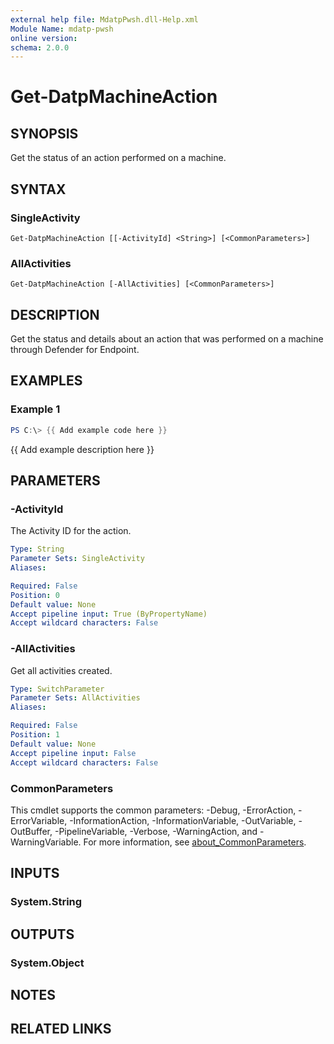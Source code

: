 ```yaml
---
external help file: MdatpPwsh.dll-Help.xml
Module Name: mdatp-pwsh
online version:
schema: 2.0.0
---
```


# Get-DatpMachineAction

## SYNOPSIS
Get the status of an action performed on a machine.

## SYNTAX

### SingleActivity
```
Get-DatpMachineAction [[-ActivityId] <String>] [<CommonParameters>]
```

### AllActivities
```
Get-DatpMachineAction [-AllActivities] [<CommonParameters>]
```

## DESCRIPTION
Get the status and details about an action that was performed on a machine through Defender for Endpoint.

## EXAMPLES

### Example 1
```powershell
PS C:\> {{ Add example code here }}
```

{{ Add example description here }}

## PARAMETERS

### -ActivityId
The Activity ID for the action.

```yaml
Type: String
Parameter Sets: SingleActivity
Aliases:

Required: False
Position: 0
Default value: None
Accept pipeline input: True (ByPropertyName)
Accept wildcard characters: False
```

### -AllActivities
Get all activities created.

```yaml
Type: SwitchParameter
Parameter Sets: AllActivities
Aliases:

Required: False
Position: 1
Default value: None
Accept pipeline input: False
Accept wildcard characters: False
```

### CommonParameters
This cmdlet supports the common parameters: -Debug, -ErrorAction, -ErrorVariable, -InformationAction, -InformationVariable, -OutVariable, -OutBuffer, -PipelineVariable, -Verbose, -WarningAction, and -WarningVariable. For more information, see [about_CommonParameters](http://go.microsoft.com/fwlink/?LinkID=113216).

## INPUTS

### System.String

## OUTPUTS

### System.Object
## NOTES

## RELATED LINKS
